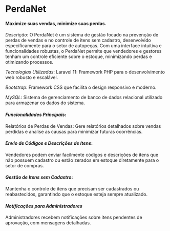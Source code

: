 # PerdaNet

#### Maximize suas vendas, minimize suas perdas.

_Descrição_:
O PerdaNet é um sistema de gestão focado na prevenção de perdas de vendas e no controle de itens sem cadastro, desenvolvido especificamente para o setor de autopeças. Com uma interface intuitiva e funcionalidades robustas, o PerdaNet permite que vendedores e gestores tenham um controle eficiente sobre o estoque, minimizando perdas e otimizando processos.

_Tecnologias Utilizadas_:
Laravel 11: Framework PHP para o desenvolvimento web robusto e escalável.

_Bootstrap_: Framework CSS que facilita o design responsivo e moderno.

_MySQL_: Sistema de gerenciamento de banco de dados relacional utilizado para armazenar os dados do sistema.

#### _Funcionalidades Principais_:
Relatórios de Perdas de Vendas: Gere relatórios detalhados sobre vendas perdidas e analise as causas para minimizar futuras ocorrências.

#### _Envio de Códigos e Descrições de Itens_:

 Vendedores podem enviar facilmente códigos e descrições de itens que não possuem cadastro ou estão zerados em estoque diretamente para o setor de compras.

#### _Gestão de Itens sem Cadastro_:
 Mantenha o controle de itens que precisam ser cadastrados ou reabastecidos, garantindo que o estoque esteja sempre atualizado.

#### _Notificações para Administradores_ 
 Administradores recebem notificações sobre itens pendentes de aprovação, com mensagens detalhadas.

